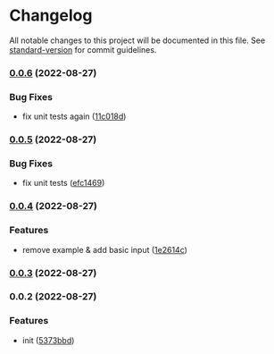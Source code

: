 # Changelog

All notable changes to this project will be documented in this file. See [standard-version](https://github.com/conventional-changelog/standard-version) for commit guidelines.

### [0.0.6](https://github.com/SeanWhelan/seanwui/compare/v0.0.5...v0.0.6) (2022-08-27)


### Bug Fixes

* fix unit tests again ([11c018d](https://github.com/SeanWhelan/seanwui/commit/11c018dd2bbeb30c2a467c6535d6de2a5c07fe0f))

### [0.0.5](https://github.com/SeanWhelan/seanwui/compare/v0.0.4...v0.0.5) (2022-08-27)


### Bug Fixes

* fix unit tests ([efc1469](https://github.com/SeanWhelan/seanwui/commit/efc1469ee9d9198d6924892c318fd125bdfa4f00))

### [0.0.4](https://github.com/SeanWhelan/seanwui/compare/v0.0.3...v0.0.4) (2022-08-27)


### Features

* remove example & add basic input ([1e2614c](https://github.com/SeanWhelan/seanwui/commit/1e2614cbceee30941a1a6bdd14fca0b0de89da85))

### [0.0.3](https://github.com/SeanWhelan/seanwui/compare/v0.0.2...v0.0.3) (2022-08-27)

### 0.0.2 (2022-08-27)

### Features

- init ([5373bbd](https://github.com/SeanWhelan/seanwui/commit/5373bbd08a17bb48933d84f99842171d9919fd03))
